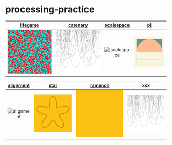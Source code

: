 # processing-practice

| [lifegame](examples/lifegame/lifegame.pde) | [catenary](examples/catenary/catenary.pde) | [scalespace](examples/scalespace/scalespace.pde) | [pi](examples/pi/pi.pde) |
| :---: | :---: | :---: | :---: |
| ![lifegame](examples/lifegame/lifegame.gif) | ![catenary](examples/catenary/catenary.gif) | ![scalespace](examples/scalespace/scalespace.gif)|![pi](examples/pi/pi.gif)|

| [alignment](examples/alignment/alignment.pyde) | [star](examples/star/star.pyde) | [ramenoil](examples/ramenoil/ramenoil.pyde) | xxx |
| :---: | :---: | :---: | :---: |
| ![alignment](examples/alignment/alignment.gif) | ![star](examples/star/star.gif) | ![ramenoil](examples/ramenoil/ramenoil.gif) | ![catenary](examples/catenary/catenary.gif)


